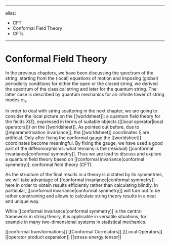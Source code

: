 
---
alias:
- CFT
- Conformal Field Theory
- CFTs
---
# Conformal Field Theory

In the previous chapters, we have been discussing the spectrum of the string: starting from the (local) equations of motion and imposing (global) periodicity conditions for either the open or the closed string, we derived the spectrum of the classical string and later for the quantum string. The latter case is described by quantum mechanics for an infinite tower of string modes $\alpha_{n}$.

In order to deal with string scattering in the next chapter, we are going to consider the local picture on the [[worldsheet]]: a quantum field theory for the fields $X(\xi)$, expressed in terms of suitable objects ([[local operator|local operators]]) on the [[worldsheet]]. As pointed out before, due to [[reparametrisation invariance]], the [[worldsheet]] coordinates $\xi$ are artificial. Only after fixing the conformal gauge the [[worldsheet]] coordinates become meaningful. By fixing the gauge, we have used a good part of the diffeomorphisms: what remains is the (residual) [[conformal invariance|conformal symmetry]]. Thus we are lead to discuss and explore a quantum field theory based on [[conformal invariance|conformal symmetry]]: conformal field theory (CFT).

As the structure of the final results in a theory is dictated by its symmetries, we will take advantage of [[conformal invariance|conformal symmetry]] here in order to obtain results efficiently rather than calculating blindly. In particular, [[conformal invariance|conformal symmetry]] will turn out to be rather constraining and allows to calculate string theory results in a neat and unique way.

While [[conformal invariance|conformal symmetry]] is the central framework in string theory, it is applicable in versatile situations, for example in many two-dimensional systems in statistical mechanics.

[[conformal transformations]]
[[Conformal Correlators]]
[[Local Operators]]
[[operator product expansion]]
[[stress-energy tensor]]